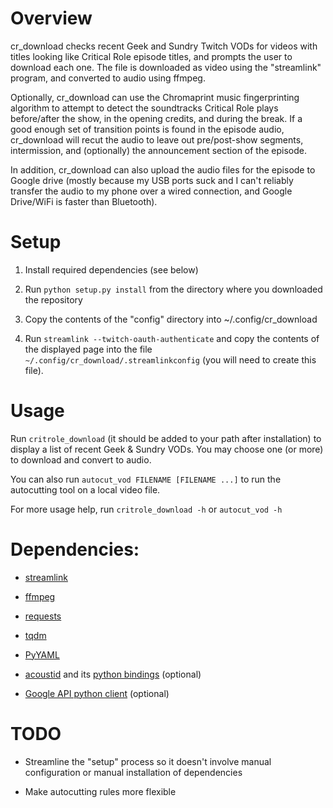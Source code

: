 Overview
=======================

cr_download checks recent Geek and Sundry Twitch VODs for videos with
titles looking like Critical Role episode titles, and prompts the user
to download each one. The file is downloaded as video using the
"streamlink" program, and converted to audio using ffmpeg.

Optionally, cr_download can use the Chromaprint music fingerprinting
algorithm to attempt to detect the soundtracks Critical Role plays
before/after the show, in the opening credits, and during the
break. If a good enough set of transition points is found in the
episode audio, cr_download will recut the audio to leave out
pre/post-show segments, intermission, and (optionally) the
announcement section of the episode.

In addition, cr_download can also upload the audio files for the
episode to Google drive (mostly because my USB ports suck and I can't
reliably transfer the audio to my phone over a wired connection, and
Google Drive/WiFi is faster than Bluetooth).

Setup
==========================

1. Install required dependencies (see below)

2. Run `python setup.py install` from the directory where you
downloaded the repository

3. Copy the contents of the "config" directory into ~/.config/cr_download

4. Run `streamlink --twitch-oauth-authenticate` and copy the contents
of the displayed page into the file
`~/.config/cr_download/.streamlinkconfig` (you will need to create
this file).

Usage
==================================

Run `critrole_download` (it should be added to your path after
installation) to display a list of recent Geek & Sundry VODs. You may
choose one (or more) to download and convert to audio.

You can also run `autocut_vod FILENAME [FILENAME ...]` to run the
autocutting tool on a local video file.

For more usage help, run `critrole_download -h` or `autocut_vod -h`

Dependencies:
==========================

- [streamlink](https://streamlink.github.io/)

- [ffmpeg](https://www.ffmpeg.org/)

- [requests](http://docs.python-requests.org/en/master/)

- [tqdm](https://pypi.org/project/tqdm/)

- [PyYAML](https://pyyaml.org/)

- [acoustid](https://acoustid.org/chromaprint) and its
  [python bindings](https://pypi.org/project/pyacoustid/) (optional)
  
- [Google API python client](https://developers.google.com/api-client-library/python/)
  (optional)

TODO
============================

- Streamline the "setup" process so it doesn't involve manual
  configuration or manual installation of dependencies

- Make autocutting rules more flexible